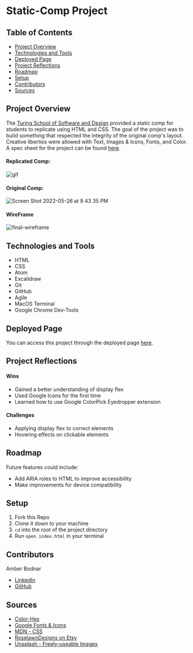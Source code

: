 # Static-Comp Project

## Table of Contents
- [Project Overview](#project-overview)
- [Technologies and Tools](#technologies-and-tools)
- [Deployed Page](#deployed-page)
- [Project Reflections](#project-reflections)
- [Roadmap](#roadmap)
- [Setup](#setup)
- [Contributors](#contributors)
- [Sources](#sources)


## Project Overview
The [Turing School of Software and Design](https://turing.edu/) provided a static comp for students to replicate using HTML and CSS. The goal of the project was to build something that respected the integrity of the original comp's layout. Creative liberties were allowed with Text, Images & Icons, Fonts, and Color. A spec sheet for the project can be found [here](https://frontend.turing.edu/projects/M2-static-comp-challenge.html).

#### Replicated Comp:
![gif](https://user-images.githubusercontent.com/99693359/170887578-952bfdcc-9598-43cd-9df1-b81958a1d7bc.gif)


#### Original Comp:
![Screen Shot 2022-05-26 at 9 43 35 PM](https://user-images.githubusercontent.com/99693359/170612103-59767ecf-d317-43e4-85d4-bf5e1d841508.png)

#### WireFrame
![final-wireframe](https://user-images.githubusercontent.com/99693359/170833467-e4fd1df6-6f27-42d8-9ade-ba09315eb4f3.png)


## Technologies and Tools
* HTML
* CSS
* Atom 
* Excalidraw
* Git
* GitHub
* Agile
* MacOS Terminal
* Google Chrome Dev-Tools


## Deployed Page
You can access this project through the deployed page [here](https://abodnar1.github.io/static-comp/).


## Project Reflections
#### Wins
* Gained a better understanding of display flex
* Used Google Icons for the first time
* Learned how to use Google ColorPick Eyedropper extension

#### Challenges
* Applying display flex to correct elements
* Hovering effects on clickable elements


## Roadmap
Future features could include:
* Add ARIA roles to HTML to improve accessibility
* Make improvements for device compatibility


## Setup
1. Fork this Repo
2. Clone it down to your machine
3. `cd` into the root of the project directory
4. Run `open index.html` in your terminal


## Contributors
Amber Bodnar
* [LinkedIn](https://www.linkedin.com/in/amberbodnar/)
* [GitHub](https://github.com/abodnar1)


## Sources
* [Color-Hex](https://www.color-hex.com/color/e9d9d7)
* [Google Fonts & Icons](https://fonts.google.com/)
* [MDN - CSS](https://developer.mozilla.org/en-US/docs/Web/CSS)
* [RoselawnDesigns on Etsy](https://www.etsy.com/shop/RoselawnDesigns?ref=shop_sugg)
* [Unsplash - Freely-useable Images](https://unsplash.com/)
